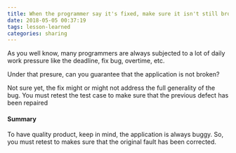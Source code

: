 ```yaml
---
title: When the programmer say it's fixed, make sure it isn't still broken
date: 2018-05-05 00:37:19
tags: lesson-learned
categories: sharing
---
```


As you well know, many programmers are always subjected to a lot of daily work pressure like the deadline, fix bug, overtime, etc.

Under that presure, can you guarantee that the application is not broken?

Not sure yet, the fix might or might not address the full generality of the bug. You must retest the test case to make sure that the previous defect has been repaired

#### Summary
To have quality product, keep in mind, the application is always buggy. So, you must retest to makes sure that the original fault has been corrected.   